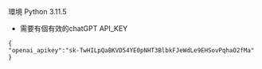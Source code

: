 環境 Python 3.11.5

- 需要有個有效的chatGPT API_KEY 
```
{
"openai_apikey":"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"
}
```
